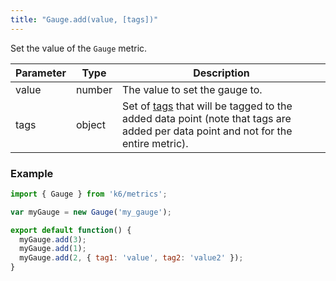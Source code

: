 ```yaml
---
title: "Gauge.add(value, [tags])"
---
```


Set the value of the `Gauge` metric.

| Parameter | Type     | Description                                                                                                                                                                                                                                                                |
| --------- | -------- | -------------------------------------------------------------------------------------------------------------------------------------------------------------------------------------------------------------------------------------------------------------------------- |
| value     | number   | The value to set the gauge to.                                                                                                                                                                                                                                             |
| tags      | object   | Set of [tags](/using-k6/tags-and-groups) that will be tagged to the added data point (note that tags are added per data point and not for the entire metric).                                                                                                         |


### Example

<div class="code-group" data-props='{"labels": []}'>

```js
import { Gauge } from 'k6/metrics';

var myGauge = new Gauge('my_gauge');

export default function() {
  myGauge.add(3);
  myGauge.add(1);
  myGauge.add(2, { tag1: 'value', tag2: 'value2' });
}
```

</div>

